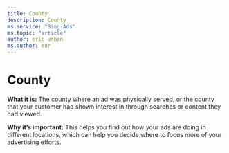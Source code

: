 ```yaml
---
title: County
description: County
ms.service: "Bing-Ads"
ms.topic: "article"
author: eric-urban
ms.author: eur
---
```


# County

**What it is:**    The county where an ad was physically served, or the county that your customer had shown interest in through searches or content they had viewed.

**Why it’s important:**    This helps you find out how your ads are doing in different locations, which can help you decide where to focus more of your advertising efforts.


